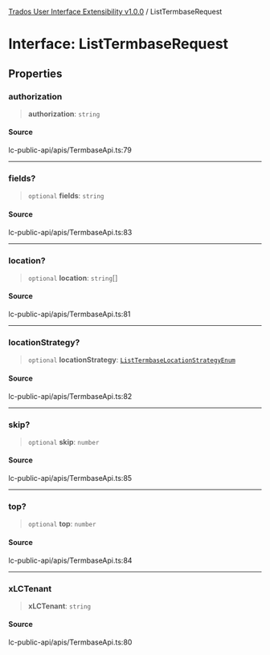[Trados User Interface Extensibility v1.0.0](../wiki/globals) / ListTermbaseRequest

# Interface: ListTermbaseRequest

## Properties

### authorization

> **authorization**: `string`

#### Source

lc-public-api/apis/TermbaseApi.ts:79

***

### fields?

> `optional` **fields**: `string`

#### Source

lc-public-api/apis/TermbaseApi.ts:83

***

### location?

> `optional` **location**: `string`[]

#### Source

lc-public-api/apis/TermbaseApi.ts:81

***

### locationStrategy?

> `optional` **locationStrategy**: [`ListTermbaseLocationStrategyEnum`](../wiki/Type.ListTermbaseLocationStrategyEnum)

#### Source

lc-public-api/apis/TermbaseApi.ts:82

***

### skip?

> `optional` **skip**: `number`

#### Source

lc-public-api/apis/TermbaseApi.ts:85

***

### top?

> `optional` **top**: `number`

#### Source

lc-public-api/apis/TermbaseApi.ts:84

***

### xLCTenant

> **xLCTenant**: `string`

#### Source

lc-public-api/apis/TermbaseApi.ts:80
